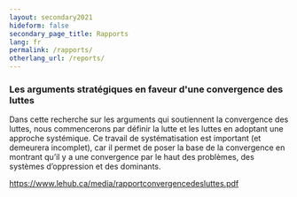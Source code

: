 ```yaml
---
layout: secondary2021
hideform: false
secondary_page_title: Rapports
lang: fr
permalink: /rapports/
otherlang_url: /reports/
---
```

### L﻿es arguments stratégiques en faveur d'une convergence des luttes

Dans cette recherche sur les arguments qui soutiennent la convergence des luttes, nous commencerons par définir la lutte et les luttes en adoptant une approche systémique. Ce travail de systématisation est important (et demeurera incomplet), car il permet de poser la base de la convergence en montrant qu’il y a une convergence par le haut des problèmes, des systèmes d’oppression et des dominants. 

https://www.lehub.ca/media/rapportconvergencedesluttes.pdf
